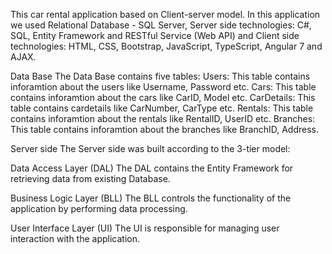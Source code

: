 This car rental application based on Client-server model. In this application we used Relational Database - SQL Server, Server side technologies: C#, SQL, Entity Framework and RESTful Service (Web API) and Client side technologies: HTML, CSS, Bootstrap, JavaScript, TypeScript, Angular 7 and AJAX.

Data Base
The Data Base contains five tables: Users: This table contains inforamtion about the users like Username, Password etc. Cars: This table contains inforamtion about the cars like CarID, Model etc. CarDetails: This table contains cardetails like CarNumber, CarType etc. Rentals: This table contains inforamtion about the rentals like RentalID, UserID etc. Branches: This table contains inforamtion about the branches like BranchID, Address.

Server side
The Server side was built according to the 3-tier model:

Data Access Layer (DAL)
The DAL contains the Entity Framework for retrieving data from existing Database.

Business Logic Layer (BLL)
The BLL controls the functionality of the application by performing data processing.

User Interface Layer (UI)
The UI is responsible for managing user interaction with the application.
